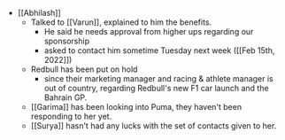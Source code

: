 - [[Abhilash]]
	- Talked to [[Varun]], explained to him the benefits.
		- He said he needs approval from higher ups regarding our sponsorship
		- asked to contact him sometime Tuesday next week ([[Feb 15th, 2022]])
	- Redbull has been put on hold
		- since their marketing manager and racing & athlete manager is out of country, regarding Redbull's new F1 car launch and the Bahrain GP.
	- [[Garima]] has been looking into Puma, they haven't been responding to her yet.
	- [[Surya]] hasn't had any lucks with the set of contacts given to her.